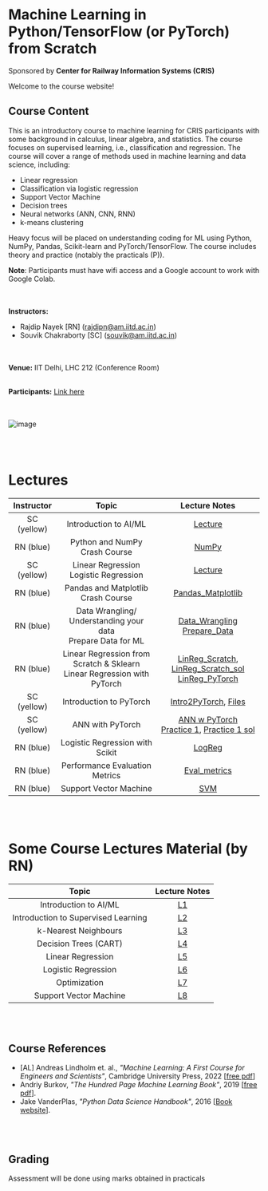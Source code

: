 # Machine Learning in Python/TensorFlow (or PyTorch) from Scratch 
Sponsored by **Center for Railway Information Systems (CRIS)**


Welcome to the course website!

## Course Content
This is an introductory course to machine learning for CRIS participants with some background in calculus, linear algebra, and statistics. The course focuses on supervised learning, i.e., classification and regression. The course will cover a range of methods used in machine learning and data science, including:
- Linear regression
- Classification via logistic regression
- Support Vector Machine 
- Decision trees
- Neural networks (ANN, CNN, RNN)
- k-means clustering

Heavy focus will be placed on understanding coding for ML using Python, NumPy, Pandas, Scikit-learn and PyTorch/TensorFlow.
The course includes theory and practice (notably the practicals (P)). 

**Note**: Participants must have wifi access and a Google account to work with Google Colab.

<br> <br>
**Instructors:** 
* Rajdip Nayek [RN] (rajdipn@am.iitd.ac.in) 
* Souvik Chakraborty [SC] (souvik@am.iitd.ac.in)                 

<br> <br>
**Venue:** IIT Delhi, LHC 212 (Conference Room)
<br> <br>

**Participants:** [Link here](https://docs.google.com/spreadsheets/d/1oaMR--Ofa2Eu0D2LOyaoEWSXh9rScNR0IEASY-Cl-B8/edit?usp=sharing)

<br> <br>
![image](https://github.com/coursesAM/CRIS2024/assets/109568856/4ab3910d-6044-4b56-a66f-bfb0964ba97c)

<br> <br>
# Lectures

|Instructor| Topic | Lecture Notes | 
|:----------:|:------------------------------:|:------------------:|
|SC (yellow) | Introduction to AI/ML | [Lecture](Lectures/Lecture-1_cris.pdf) | 
|RN (blue) | Python and NumPy Crash Course | [NumPy](https://colab.research.google.com/drive/1MvKS3JogqtJHrBfzyFMOcOa0eVskMB4S#scrollTo=el7ocr07qte-) | 
|SC (yellow) | Linear Regression <br> Logistic Regression | [Lecture](Lectures/Lecture-3_cris.pdf) | 
|RN (blue) | Pandas and Matplotlib Crash Course| [Pandas_Matplotlib](https://colab.research.google.com/drive/1sl88MXV_6cictN1vaSEd6J_82swB9zYt)|
|RN (blue) | Data Wrangling/ Understanding your data <br> Prepare Data for ML  |  [Data_Wrangling](https://colab.research.google.com/drive/1QW4Gk6VcPnlSVXfMvwMTcI3OCNzmRQlC) <br> [Prepare_Data](https://colab.research.google.com/drive/19SYTvWptUBR4w7mKayzjJ1wtfTfLQpPY?usp=sharing) | 
|RN (blue) | Linear Regression from Scratch & Sklearn <br> Linear Regression with PyTorch | [LinReg_Scratch](https://colab.research.google.com/drive/1OhVXsRUei6B_TLAoV84WuZ0yVIZDi1sH?usp=sharing), [LinReg_Scratch_sol](https://colab.research.google.com/drive/1s98smWAdOY0RFAMRgZRnT2y-9q0BIDDx?usp=sharing) <br> [LinReg_PyTorch](https://colab.research.google.com/drive/1POGb8tZGDawVLZTfoPUitchtVpxvFwgg?usp=sharing)|
|SC (yellow)| Introduction to PyTorch  | [Intro2PyTorch](https://colab.research.google.com/drive/1Bdp9V8ij5d05ayqqiAZ2gS7ZklhNaVVu?usp=sharing),  [Files](https://drive.google.com/drive/folders/1GNu-CsZp4jKPHGFHtkMne3FuDfDEzjrv)| 
|SC (yellow)| ANN with PyTorch  |[ANN w PyTorch](https://colab.research.google.com/drive/1TjU4ethtTMJoWTIoRMrVS3uRYgdqdhq2?usp=sharing) <br> [Practice 1](https://colab.research.google.com/drive/1JxyLjdVWHLEOhj5K56e9oaqOILmLczrO?usp=sharing), [Practice 1 sol](https://colab.research.google.com/drive/1pZI_TC-29z6QzDtDfJhKT_xsAenzTbuE?usp=sharing)|
|RN (blue) | Logistic Regression with Scikit | [LogReg](https://colab.research.google.com/drive/1sVmOl3VjgVEsK8JT_zA4IUBh695E4qsl?usp=sharing) |
|RN (blue) | Performance Evaluation Metrics |[Eval_metrics](https://colab.research.google.com/drive/1LK62xrDBv8MaATYxLms-_rZilR5XJ7qt?usp=sharing) |
|RN (blue) | Support Vector Machine | [SVM](https://colab.research.google.com/drive/1nn2uYXMzVHWEKHMEFqds-XKFyXNPOYBk?usp=sharing) |

<br> <br>

# Some Course Lectures Material (by RN)

| Topic | Lecture Notes | 
|:--------------------------:|:------------------:|
| Introduction to AI/ML | [L1](Lectures/Intro2ML.pdf) | 
| Introduction to Supervised Learning | [L2](Lectures/Intro2Supervised.pdf)|
| k-Nearest Neighbours |  [L3](Lectures/kNN.pdf) | 
| Decision Trees (CART) | [L4](Lectures/DecisionTrees.pdf)|
| Linear Regression | [L5](Lectures/LinearRegression.pdf)|
| Logistic Regression | [L6](Lectures/LogisticRegression.pdf)|
| Optimization | [L7](Lectures/Parm_Opt.pdf) |
| Support Vector Machine| [L8](https://github.com/coursesAM/APL405W24/blob/6196cdf0a18eccf77b53ee45dfd6b3618ceba7fb/Lectures/Lecture18.pdf) |


<br> <br>

## Course References
* [AL] Andreas Lindholm et. al., *"Machine Learning: A First Course for Engineers and Scientists"*, Cambridge University Press, 2022 [[free pdf](http://smlbook.org/book/sml-book-draft-latest.pdf)]
* Andriy Burkov, *"The Hundred Page Machine Learning Book"*, 2019 [[free pdf](http://ema.cri-info.cm/wp-content/uploads/2019/07/2019BurkovTheHundred-pageMachineLearning.pdf)].
* Jake VanderPlas, *"Python Data Science Handbook"*, 2016 [[Book website](https://jakevdp.github.io/PythonDataScienceHandbook/index.html)].

<br> <br>

## Grading  
Assessment will be done using marks obtained in practicals

